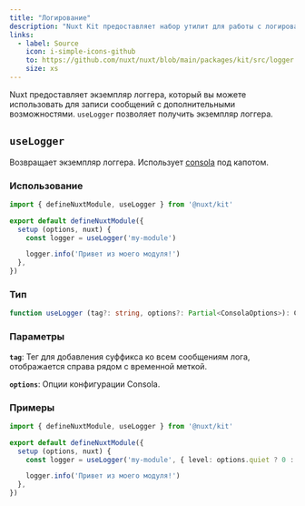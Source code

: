 ```yaml
---
title: "Логирование"
description: "Nuxt Kit предоставляет набор утилит для работы с логированием. Эти функции позволяют записывать сообщения с дополнительными возможностями."
links:
  - label: Source
    icon: i-simple-icons-github
    to: https://github.com/nuxt/nuxt/blob/main/packages/kit/src/logger.ts
    size: xs
---
```


Nuxt предоставляет экземпляр логгера, который вы можете использовать для записи сообщений с дополнительными возможностями. `useLogger` позволяет получить экземпляр логгера.

## `useLogger`

Возвращает экземпляр логгера. Использует [consola](https://github.com/unjs/consola) под капотом.

### Использование

```ts twoslash
import { defineNuxtModule, useLogger } from '@nuxt/kit'

export default defineNuxtModule({
  setup (options, nuxt) {
    const logger = useLogger('my-module')

    logger.info('Привет из моего модуля!')
  },
})
```

### Тип

```ts
function useLogger (tag?: string, options?: Partial<ConsolaOptions>): ConsolaInstance
```

### Параметры

**`tag`**: Тег для добавления суффикса ко всем сообщениям лога, отображается справа рядом с временной меткой.

**`options`**: Опции конфигурации Consola.

### Примеры

```ts twoslash
import { defineNuxtModule, useLogger } from '@nuxt/kit'

export default defineNuxtModule({
  setup (options, nuxt) {
    const logger = useLogger('my-module', { level: options.quiet ? 0 : 3 })

    logger.info('Привет из моего модуля!')
  },
})
```